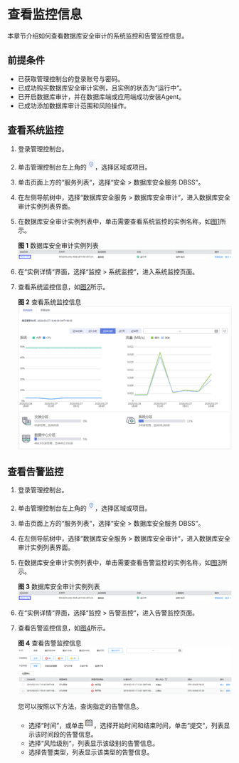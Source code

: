 # 查看监控信息<a name="ZH-CN_TOPIC_0145057232"></a>

本章节介绍如何查看数据库安全审计的系统监控和告警监控信息。

## 前提条件<a name="section441811405410"></a>

-   已获取管理控制台的登录账号与密码。
-   已成功购买数据库安全审计实例，且实例的状态为“运行中“。
-   已开启数据库审计，并在数据库端或应用端成功安装Agent。
-   已成功添加数据库审计范围和风险操作。

## 查看系统监控<a name="section16337113512514"></a>

1.  登录管理控制台。
2.  单击管理控制台左上角的![](figures/项目.png)，选择区域或项目。
3.  单击页面上方的“服务列表“，选择“安全  \>  数据库安全服务 DBSS“。
4.  在左侧导航树中，选择“数据库安全服务  \>  数据库安全审计“，进入数据库安全审计实例列表界面。
5.  在数据库安全审计实例列表中，单击需要查看系统监控的实例名称，如[图1](#fig99553501795)所示。

    **图 1**  数据库安全审计实例列表<a name="fig99553501795"></a>  
    ![](figures/数据库安全审计实例列表.png "数据库安全审计实例列表")

6.  在“实例详情“界面，选择“监控  \>  系统监控“，进入系统监控页面。
7.  查看系统监控信息，如[图2](#fig75451433958)所示。

    **图 2**  查看系统监控信息<a name="fig75451433958"></a>  
    ![](figures/查看系统监控信息.png "查看系统监控信息")


## 查看告警监控<a name="section18237911761"></a>

1.  登录管理控制台。
2.  单击管理控制台左上角的![](figures/项目.png)，选择区域或项目。
3.  单击页面上方的“服务列表“，选择“安全  \>  数据库安全服务 DBSS“。
4.  在左侧导航树中，选择“数据库安全服务  \>  数据库安全审计“，进入数据库安全审计实例列表界面。
5.  在数据库安全审计实例列表中，单击需要查看告警监控的实例名称，如[图3](#fig424412114619)所示。

    **图 3**  数据库安全审计实例列表<a name="fig424412114619"></a>  
    ![](figures/数据库安全审计实例列表.png "数据库安全审计实例列表")

6.  在“实例详情“界面，选择“监控  \>  告警监控“，进入告警监控页面。
7.  查看告警监控信息，如[图4](#fig1924910115619)所示。

    **图 4**  查看告警监控信息<a name="fig1924910115619"></a>  
    ![](figures/查看告警监控信息.png "查看告警监控信息")

    您可以按照以下方法，查询指定的告警信息。

    -   选择“时间“，或单击![](figures/日历-16.png)，选择开始时间和结束时间，单击“提交“，列表显示该时间段的告警信息。
    -   选择“风险级别“，列表显示该级别的告警信息。
    -   选择告警类型，列表显示该类型的告警信息。



